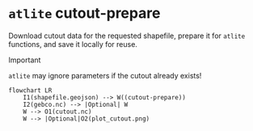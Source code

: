 # `atlite` cutout-prepare

Download cutout data for the requested shapefile, prepare it for `atlite` functions, and save it locally for reuse.

>[!important]
>`atlite` may ignore parameters if the cutout already exists!

```mermaid
flowchart LR
    I1(shapefile.geojson) --> W((cutout-prepare))
    I2(gebco.nc) --> |Optional| W
    W --> O1(cutout.nc)
    W --> |Optional|O2(plot_cutout.png)
```
